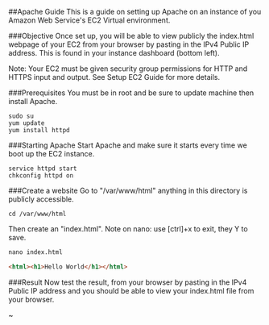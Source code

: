 ##Apache Guide
This is a guide on setting up Apache on an instance of you Amazon Web Service's EC2 Virtual environment.

###Objective
Once set up, you will be able to view publicly the index.html webpage of your EC2 from your browser by pasting in the IPv4 Public IP address. This is found in your instance dashboard (bottom left). 

Note: Your EC2 must be given security group permissions for HTTP and HTTPS input and output. See Setup EC2 Guide for more details. 

###Prerequisites
You must be in root and be sure to update machine then install Apache.
```
sudo su
yum update
yum install httpd
```

###Starting Apache
Start Apache and make sure it starts every time we boot up the EC2 instance.
```
service httpd start
chkconfig httpd on
```

###Create a website
Go to "/var/www/html" anything in this directory is publicly accessible.
```
cd /var/www/html
```

Then create an "index.html". Note on nano: use [ctrl]+x to exit, they Y to save.
```html
nano index.html

<html><h1>Hello World</h1></html>
```

###Result
Now test the result, from your browser by pasting in the IPv4 Public IP address and you should be able to view your index.html file from your browser.

~
